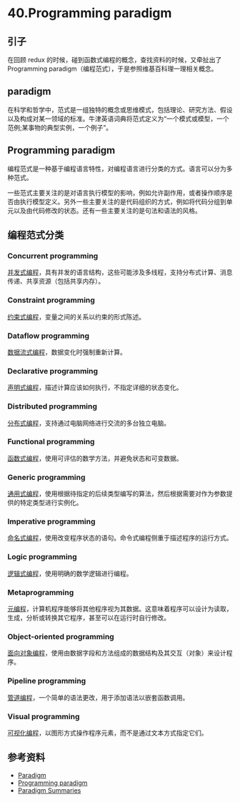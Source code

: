 # 40.Programming paradigm
## <a name="start"></a> 引子
在回顾 redux 的时候，碰到函数式编程的概念，查找资料的时候，又牵扯出了 Programming paradigm（编程范式），于是参照维基百科理一理相关概念。

## paradigm
在科学和哲学中，范式是一组独特的概念或思维模式，包括理论、研究方法、假设以及构成对某一领域的标准。牛津英语词典将范式定义为“一个模式或模型，一个范例;某事物的典型实例，一个例子”。

## Programming paradigm
编程范式是一种基于编程语言特性，对编程语言进行分类的方式。语言可以分为多种范式。

一些范式主要关注的是对语言执行模型的影响，例如允许副作用，或者操作顺序是否由执行模型定义。另外一些主要关注的是代码组织的方式，例如将代码分组到单元以及由代码修改的状态。还有一些主要关注的是句法和语法的风格。

## 编程范式分类
### Concurrent programming
[并发式编程][url-wiki-concurrent-programming]，具有并发的语言结构，这些可能涉及多线程，支持分布式计算、消息传递、共享资源（包括共享内存）。

### Constraint programming
[约束式编程][url-wiki-constraint-programming]，变量之间的关系以约束的形式陈述。

### Dataflow programming
[数据流式编程][url-wiki-dataflow-programming]，数据变化时强制重新计算。

### Declarative programming
[声明式编程][url-wiki-declarative-programming]，描述计算应该如何执行，不指定详细的状态变化。

### Distributed programming
[分布式编程][url-wiki-distributed-programming]，支持通过电脑网络进行交流的多台独立电脑。

### Functional programming
[函数式编程][url-wiki-functional-programming]，使用可评估的数学方法，并避免状态和可变数据。

### Generic programming
[通用式编程][url-wiki-generic-programming]，使用根据待指定的后续类型编写的算法，然后根据需要对作为参数提供的特定类型进行实例化。

### Imperative programming
[命名式编程][url-wiki-imperative-programming]，使用改变程序状态的语句。命令式编程侧重于描述程序的运行方式。

### Logic programming
[逻辑式编程][url-wiki-logic-programming]，使用明确的数学逻辑进行编程。

### Metaprogramming
[元编程][url-wiki-metaprogramming]，计算机程序能够将其他程序视为其数据。这意味着程序可以设计为读取，生成，分析或转换其它程序，甚至可以在运行时自行修改。

### Object-oriented programming
[面向对象编程][url-wiki-object-programming]，使用由数据字段和方法组成的数据结构及其交互（对象）来设计程序。

### Pipeline programming
[管道编程][url-wiki-pipeline-programming]，一个简单的语法更改，用于添加语法以嵌套函数调用。

### Visual programming
[可视化编程][url-wiki-visual-programming]，以图形方式操作程序元素，而不是通过文本方式指定它们。


## <a name="reference"></a> 参考资料
- [Paradigm][url-wiki-paradigm]
- [Programming paradigm][url-wiki-programming-paradigm]
- [Paradigm Summaries][url-wiki-paradigm-summaries]

[url-base]:https://xxholic.github.io/blog/draft

[url-wiki-paradigm]:https://en.wikipedia.org/wiki/Paradigm
[url-wiki-programming-paradigm]:https://en.wikipedia.org/wiki/Programming_paradigm
[url-wiki-paradigm-summaries]:https://en.wikipedia.org/wiki/Comparison_of_multi-paradigm_programming_languages

[url-wiki-concurrent-programming]:https://en.wikipedia.org/wiki/Concurrent_computing#Concurrent_programming_languages
[url-wiki-constraint-programming]:https://en.wikipedia.org/wiki/Constraint_programming
[url-wiki-dataflow-programming]:https://en.wikipedia.org/wiki/Dataflow
[url-wiki-declarative-programming]:https://en.wikipedia.org/wiki/Declarative_programming
[url-wiki-distributed-programming]:https://en.wikipedia.org/wiki/Distributed_computing
[url-wiki-functional-programming]:https://en.wikipedia.org/wiki/Functional_programming
[url-wiki-generic-programming]:https://en.wikipedia.org/wiki/Generic_programmings
[url-wiki-imperative-programming]:https://en.wikipedia.org/wiki/Imperative_programming
[url-wiki-logic-programming]:https://en.wikipedia.org/wiki/Logic_programming
[url-wiki-metaprogramming]:https://en.wikipedia.org/wiki/Metaprogramming
[url-wiki-object-programming]:https://en.wikipedia.org/wiki/Object-oriented_programming
[url-wiki-pipeline-programming]:https://en.wikipedia.org/wiki/Pipeline_(software)
[url-wiki-visual-programming]:https://en.wikipedia.org/wiki/Visual_programming_language